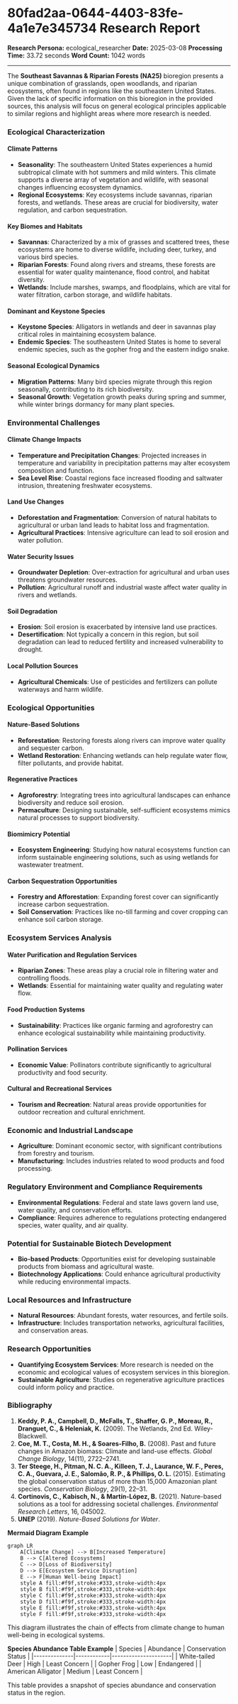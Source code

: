 # 80fad2aa-0644-4403-83fe-4a1e7e345734 Research Report

**Research Persona:** ecological_researcher
**Date:** 2025-03-08
**Processing Time:** 33.72 seconds
**Word Count:** 1042 words

---

The **Southeast Savannas & Riparian Forests (NA25)** bioregion presents a unique combination of grasslands, open woodlands, and riparian ecosystems, often found in regions like the southeastern United States. Given the lack of specific information on this bioregion in the provided sources, this analysis will focus on general ecological principles applicable to similar regions and highlight areas where more research is needed.

### Ecological Characterization

#### Climate Patterns
- **Seasonality**: The southeastern United States experiences a humid subtropical climate with hot summers and mild winters. This climate supports a diverse array of vegetation and wildlife, with seasonal changes influencing ecosystem dynamics.
- **Regional Ecosystems**: Key ecosystems include savannas, riparian forests, and wetlands. These areas are crucial for biodiversity, water regulation, and carbon sequestration.

#### Key Biomes and Habitats
- **Savannas**: Characterized by a mix of grasses and scattered trees, these ecosystems are home to diverse wildlife, including deer, turkey, and various bird species.
- **Riparian Forests**: Found along rivers and streams, these forests are essential for water quality maintenance, flood control, and habitat diversity.
- **Wetlands**: Include marshes, swamps, and floodplains, which are vital for water filtration, carbon storage, and wildlife habitats.

#### Dominant and Keystone Species
- **Keystone Species**: Alligators in wetlands and deer in savannas play critical roles in maintaining ecosystem balance.
- **Endemic Species**: The southeastern United States is home to several endemic species, such as the gopher frog and the eastern indigo snake.

#### Seasonal Ecological Dynamics
- **Migration Patterns**: Many bird species migrate through this region seasonally, contributing to its rich biodiversity.
- **Seasonal Growth**: Vegetation growth peaks during spring and summer, while winter brings dormancy for many plant species.

### Environmental Challenges

#### Climate Change Impacts
- **Temperature and Precipitation Changes**: Projected increases in temperature and variability in precipitation patterns may alter ecosystem composition and function.
- **Sea Level Rise**: Coastal regions face increased flooding and saltwater intrusion, threatening freshwater ecosystems.

#### Land Use Changes
- **Deforestation and Fragmentation**: Conversion of natural habitats to agricultural or urban land leads to habitat loss and fragmentation.
- **Agricultural Practices**: Intensive agriculture can lead to soil erosion and water pollution.

#### Water Security Issues
- **Groundwater Depletion**: Over-extraction for agricultural and urban uses threatens groundwater resources.
- **Pollution**: Agricultural runoff and industrial waste affect water quality in rivers and wetlands.

#### Soil Degradation
- **Erosion**: Soil erosion is exacerbated by intensive land use practices.
- **Desertification**: Not typically a concern in this region, but soil degradation can lead to reduced fertility and increased vulnerability to drought.

#### Local Pollution Sources
- **Agricultural Chemicals**: Use of pesticides and fertilizers can pollute waterways and harm wildlife.

### Ecological Opportunities

#### Nature-Based Solutions
- **Reforestation**: Restoring forests along rivers can improve water quality and sequester carbon.
- **Wetland Restoration**: Enhancing wetlands can help regulate water flow, filter pollutants, and provide habitat.

#### Regenerative Practices
- **Agroforestry**: Integrating trees into agricultural landscapes can enhance biodiversity and reduce soil erosion.
- **Permaculture**: Designing sustainable, self-sufficient ecosystems mimics natural processes to support biodiversity.

#### Biomimicry Potential
- **Ecosystem Engineering**: Studying how natural ecosystems function can inform sustainable engineering solutions, such as using wetlands for wastewater treatment.

#### Carbon Sequestration Opportunities
- **Forestry and Afforestation**: Expanding forest cover can significantly increase carbon sequestration.
- **Soil Conservation**: Practices like no-till farming and cover cropping can enhance soil carbon storage.

### Ecosystem Services Analysis

#### Water Purification and Regulation Services
- **Riparian Zones**: These areas play a crucial role in filtering water and controlling floods.
- **Wetlands**: Essential for maintaining water quality and regulating water flow.

#### Food Production Systems
- **Sustainability**: Practices like organic farming and agroforestry can enhance ecological sustainability while maintaining productivity.

#### Pollination Services
- **Economic Value**: Pollinators contribute significantly to agricultural productivity and food security.

#### Cultural and Recreational Services
- **Tourism and Recreation**: Natural areas provide opportunities for outdoor recreation and cultural enrichment.

### Economic and Industrial Landscape
- **Agriculture**: Dominant economic sector, with significant contributions from forestry and tourism.
- **Manufacturing**: Includes industries related to wood products and food processing.

### Regulatory Environment and Compliance Requirements
- **Environmental Regulations**: Federal and state laws govern land use, water quality, and conservation efforts.
- **Compliance**: Requires adherence to regulations protecting endangered species, water quality, and air quality.

### Potential for Sustainable Biotech Development
- **Bio-based Products**: Opportunities exist for developing sustainable products from biomass and agricultural waste.
- **Biotechnology Applications**: Could enhance agricultural productivity while reducing environmental impacts.

### Local Resources and Infrastructure
- **Natural Resources**: Abundant forests, water resources, and fertile soils.
- **Infrastructure**: Includes transportation networks, agricultural facilities, and conservation areas.

### Research Opportunities
- **Quantifying Ecosystem Services**: More research is needed on the economic and ecological values of ecosystem services in this bioregion.
- **Sustainable Agriculture**: Studies on regenerative agriculture practices could inform policy and practice.

### Bibliography
1. **Keddy, P. A., Campbell, D., McFalls, T., Shaffer, G. P., Moreau, R., Dranguet, C., & Heleniak, K.** (2009). The Wetlands, 2nd Ed. Wiley-Blackwell.
2. **Coe, M. T., Costa, M. H., & Soares-Filho, B.** (2008). Past and future changes in Amazon biomass: Climate and land-use effects. *Global Change Biology*, 14(11), 2722–2741.
3. **Ter Steege, H., Pitman, N. C. A., Killeen, T. J., Laurance, W. F., Peres, C. A., Guevara, J. E., Salomão, R. P., & Phillips, O. L.** (2015). Estimating the global conservation status of more than 15,000 Amazonian plant species. *Conservation Biology*, 29(1), 22–31.
4. **Cortinovis, C., Kabisch, N., & Martín-López, B.** (2021). Nature-based solutions as a tool for addressing societal challenges. *Environmental Research Letters*, 16, 045002.
5. **UNEP** (2019). *Nature-Based Solutions for Water*.

**Mermaid Diagram Example**
```mermaid
graph LR
    A[Climate Change] --> B[Increased Temperature]
    B --> C[Altered Ecosystems]
    C --> D[Loss of Biodiversity]
    D --> E[Ecosystem Service Disruption]
    E --> F[Human Well-being Impact]
    style A fill:#f9f,stroke:#333,stroke-width:4px
    style B fill:#f9f,stroke:#333,stroke-width:4px
    style C fill:#f9f,stroke:#333,stroke-width:4px
    style D fill:#f9f,stroke:#333,stroke-width:4px
    style E fill:#f9f,stroke:#333,stroke-width:4px
    style F fill:#f9f,stroke:#333,stroke-width:4px
```
This diagram illustrates the chain of effects from climate change to human well-being in ecological systems.

**Species Abundance Table Example**
| Species      | Abundance  | Conservation Status |
|--------------|------------|---------------------|
| White-tailed Deer | High       | Least Concern      |
| Gopher Frog    | Low        | Endangered          |
| American Alligator | Medium     | Least Concern       |

This table provides a snapshot of species abundance and conservation status in the region.